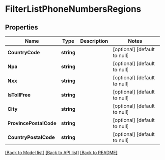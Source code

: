 # FilterListPhoneNumbersRegions

## Properties
Name | Type | Description | Notes
------------ | ------------- | ------------- | -------------
**CountryCode** | **string** |  | [optional] [default to null]
**Npa** | **string** |  | [optional] [default to null]
**Nxx** | **string** |  | [optional] [default to null]
**IsTollFree** | **string** |  | [optional] [default to null]
**City** | **string** |  | [optional] [default to null]
**ProvincePostalCode** | **string** |  | [optional] [default to null]
**CountryPostalCode** | **string** |  | [optional] [default to null]

[[Back to Model list]](../README.md#documentation-for-models) [[Back to API list]](../README.md#documentation-for-api-endpoints) [[Back to README]](../README.md)


